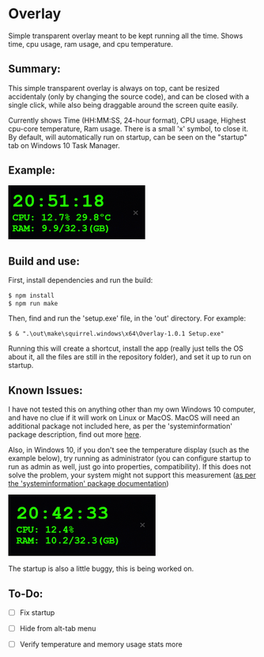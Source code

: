 # Overlay

Simple transparent overlay meant to be kept running all the time. Shows time, cpu usage, ram usage, and cpu temperature.

## Summary:

This simple transparent overlay is always on top, cant be resized accidentaly (only by changing the source code), and can be closed with a single click, while also being draggable around the screen quite easily.

Currently shows Time (HH:MM:SS, 24-hour format), CPU usage, Highest cpu-core temperature, Ram usage. There is a small 'x' symbol, to close it. By default, will automatically run on startup, can be seen on the "startup" tab on Windows 10 Task Manager.

## Example:

![example of appearance](example2.png)

## Build and use:

First, install dependencies and run the build:

    $ npm install
    $ npm run make

Then, find and run the 'setup.exe' file, in the 'out' directory. For example:

    $ & ".\out\make\squirrel.windows\x64\Overlay-1.0.1 Setup.exe"

Running this will create a shortcut, install the app (really just tells the OS about it, all the files are still in the repository folder), and set it up to run on startup.

## Known Issues:

I have not tested this on anything other than my own Windows 10 computer, and have no clue if it will work on Linux or MacOS. MacOS will need an additional package not included here, as per the 'systeminformation' package description, find out more [here](https://systeminformation.io/cpu.html).

Also, in Windows 10, if you don't see the temperature display (such as the example below), try running as administrator (you can configure startup to run as admin as well, just go into properties, compatibility). If this does not solve the problem, your system might not support this measurement ([as per the 'systeminformation' package documentation](https://systeminformation.io/cpu.html))

![example of no temp](example.png)

The startup is also a little buggy, this is being worked on.

## To-Do:

- [ ] Fix startup
- [ ] Hide from alt-tab menu
- [ ] Verify temperature and memory usage stats more

